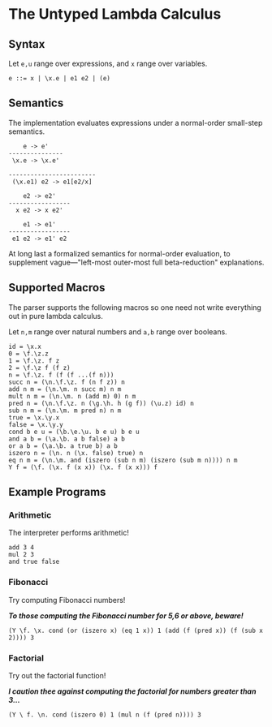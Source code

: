 # The Untyped Lambda Calculus

## Syntax

Let `e,u` range over expressions, and `x` range over variables.

```
e ::= x | \x.e | e1 e2 | (e)
```

## Semantics

The implementation evaluates expressions under a normal-order small-step semantics.

```
    e -> e'
---------------
 \x.e -> \x.e'

------------------------
 (\x.e1) e2 -> e1[e2/x]

    e2 -> e2'
-----------------
  x e2 -> x e2'

    e1 -> e1'
-----------------
 e1 e2 -> e1' e2
```
At long last a formalized semantics for normal-order evaluation, to supplement vague—"left-most outer-most full beta-reduction" explanations.

## Supported Macros

The parser supports the following macros so one need not write everything out in pure lambda calculus.

Let `n,m` range over natural numbers and `a,b` range over booleans.

```
id = \x.x
0 = \f.\z.z
1 = \f.\z. f z
2 = \f.\z f (f z)
n = \f.\z. f (f (f ...(f n)))
succ n = (\n.\f.\z. f (n f z)) n
add n m = (\n.\m. n succ m) n m
mult n m = (\n.\m. n (add m) 0) n m
pred n = (\n.\f.\z. n (\g.\h. h (g f)) (\u.z) id) n
sub n m = (\n.\m. m pred n) n m
true = \x.\y.x
false = \x.\y.y
cond b e u = (\b.\e.\u. b e u) b e u
and a b = (\a.\b. a b false) a b
or a b = (\a.\b. a true b) a b
iszero n = (\n. n (\x. false) true) n
eq n m = (\n.\m. and (iszero (sub n m) (iszero (sub m n)))) n m
Y f = (\f. (\x. f (x x)) (\x. f (x x))) f
```

## Example Programs

### Arithmetic

The interpreter performs arithmetic!
```
add 3 4
mul 2 3
and true false
```

### Fibonacci

Try computing Fibonacci numbers!

***To those computing the Fibonacci number for 5,6 or above, beware!***

```
(Y \f. \x. cond (or (iszero x) (eq 1 x)) 1 (add (f (pred x)) (f (sub x 2)))) 3
```

### Factorial

Try out the factorial function!

***I caution thee against computing the factorial for numbers greater than 3...***
```
(Y \ f. \n. cond (iszero 0) 1 (mul n (f (pred n)))) 3
```
